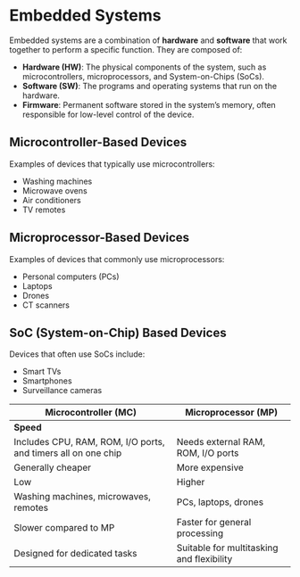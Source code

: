 # Embedded Systems

Embedded systems are a combination of **hardware** and **software** that work together to perform a specific function. They are composed of:

- **Hardware (HW)**: The physical components of the system, such as microcontrollers, microprocessors, and System-on-Chips (SoCs).
- **Software (SW)**: The programs and operating systems that run on the hardware.
- **Firmware**: Permanent software stored in the system’s memory, often responsible for low-level control of the device.

## Microcontroller-Based Devices

Examples of devices that typically use microcontrollers:

- Washing machines  
- Microwave ovens  
- Air conditioners  
- TV remotes

## Microprocessor-Based Devices

Examples of devices that commonly use microprocessors:

- Personal computers (PCs)  
- Laptops  
- Drones  
- CT scanners

## SoC (System-on-Chip) Based Devices

Devices that often use SoCs include:

- Smart TVs  
- Smartphones  
- Surveillance cameras


| Microcontroller (MC)                      | Microprocessor (MP)                     |
|-------------------------------------------|-----------------------------------------|
|                                 **Speed** |                                         |
| Includes CPU, RAM, ROM, I/O ports, and timers all on one chip | Needs external RAM, ROM, I/O ports      |
| Generally cheaper                         | More expensive                          |
| Low                                       | Higher                                  |
| Washing machines, microwaves, remotes     | PCs, laptops, drones                    |
| Slower compared to MP                     | Faster for general processing           |
| Designed for dedicated tasks              | Suitable for multitasking and flexibility |

